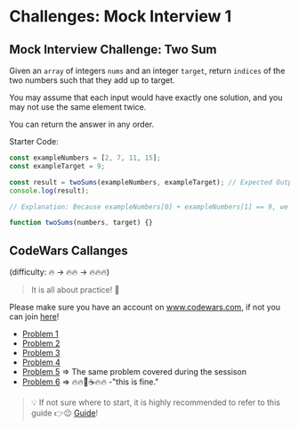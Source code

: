 # Challenges: Mock Interview 1

## Mock Interview Challenge: Two Sum

Given an `array` of integers `nums` and an integer `target`, return `indices` of the two numbers such that they add up to target.

You may assume that each input would have exactly one solution, and you may not use the same element twice.

You can return the answer in any order.

Starter Code:

```js
const exampleNumbers = [2, 7, 11, 15];
const exampleTarget = 9;

const result = twoSums(exampleNumbers, exampleTarget); // Expected Output: [0,1]
console.log(result);

// Explanation: Because exampleNumbers[0] + exampleNumbers[1] == 9, we return [0, 1].

function twoSums(numbers, target) {}
```

## CodeWars Callanges

(difficulty: 🔥 -> 🔥🔥 -> 🔥🔥🔥)

> It is all about practice! 💪

Please make sure you have an account on www.codewars.com, if not you can join [here](https://www.codewars.com/join)!

- [Problem 1]
- [Problem 2]
- [Problem 3]
- [Problem 4]
- [Problem 5] => The same problem covered during the sessison
- [Problem 6] => 🔥🔥🐶☕🔥🔥 -"this is fine."

> 💡 If not sure where to start, it is highly recommended to refer to this guide 👉😉 [Guide]!

[Guide]: ../self-directed-learning/assets/chatgpt-pair-programming.md
[Problem 1]: https://www.codewars.com/kata/5266876b8f4bf2da9b000362/train/javascript
[Problem 2]: https://www.codewars.com/kata/52efefcbcdf57161d4000091/train/javascript
[Problem 3]: https://www.codewars.com/kata/525c65e51bf619685c000059/train/javascript
[Problem 4]: https://www.codewars.com/kata/517abf86da9663f1d2000003/train/javascript
[Problem 5]: https://www.codewars.com/kata/52c31f8e6605bcc646000082/train/javascript
[Problem 6]: https://www.codewars.com/kata/5d23d89906f92a00267bb83d/train/javascript
